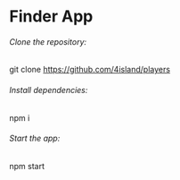 
# Finder App 

###### Clone the repository:
git clone https://github.com/4island/players

###### Install dependencies:
npm i

###### Start the app:
npm start